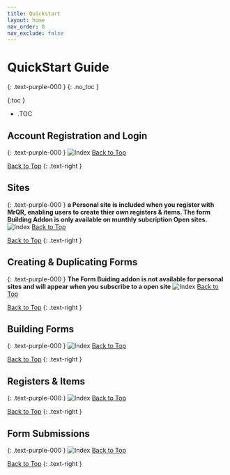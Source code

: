 ```yaml
---
title: Quickstart
layout: home
nav_order: 0
nav_exclude: false
---
```

<head>
<meta charset="UTF-8">
<meta name="description" content="mrqr">
<meta name="keywords" content="forms, form builder, form submission, data collection, safety, inspections">
<meta name="author" content="mark reeves">
<meta name="viewport" content="width=device-width, initial-scale=1.0">

  <style>
.button {
  padding: 5px 12px;
  text-align: center;
  text-decoration: none;
  display: inline-block;
  font-size: 12px;
  margin: 4px 2px;
  cursor: pointer; }
.button1 {background-color: #000000;} /* Black */
.button2 {background-color: white;}
.button1 {color: white;}
.button2 {color: black;}
.button1 {border: none;}
.button2 {border: 1px solid grey}
.button1 {border-radius: 5px;}
.button2 {border-radius: 5px;}
  
</style>
</head>

# **QuickStart Guide**
{: .text-purple-000 }
{: .no_toc }

{:toc }
- .TOC

## Account Registration and Login
{: .text-purple-000 }
![Index](/assets/images/V3/QuickStart_Login.png "Login") [Back to Top](https://docs.mrqr.me/quickstart/)

[Back to Top](https://docs.mrqr.me/index)
{: .text-right }

## Sites
{: .text-purple-000 }
**a Personal site is included when you register with MrQR, enabling users to create thier own registers & items. The form Building Addon is only available on munthly subcription Open sites.**
![Index](/assets/images/V3/QuickStart_Sites.png "Sites") [Back to Top](https://docs.mrqr.me/quickstart/)

[Back to Top](https://docs.mrqr.me/index)
{: .text-right }

## Creating & Duplicating Forms
{: .text-purple-000 }
**The Form Buiding addon is not available for personal sites and will appear when you subscribe to a open site**
![Index](/assets/images/V3/Creating_Forms.png "Form Creation") [Back to Top](https://docs.mrqr.me/quickstart/)

[Back to Top](https://docs.mrqr.me/index)
{: .text-right }

## Building Forms
{: .text-purple-000 }
![Index](/assets/images/V3/Building_Forms.png "Form Building") [Back to Top](https://docs.mrqr.me/quickstart/)

[Back to Top](https://docs.mrqr.me/index)
{: .text-right }

## Registers & Items
{: .text-purple-000 }
![Index](/assets/images/V3/QuickStart_Registers.png "Registers") [Back to Top](https://docs.mrqr.me/quickstart/)

[Back to Top](https://docs.mrqr.me/index)
{: .text-right }

## Form Submissions
{: .text-purple-000 }
![Index](/assets/images/V3/Quickstart_Form_Submission.png "Form Submission") [Back to Top](https://docs.mrqr.me/quickstart/)

[Back to Top](https://docs.mrqr.me/index)
{: .text-right }
